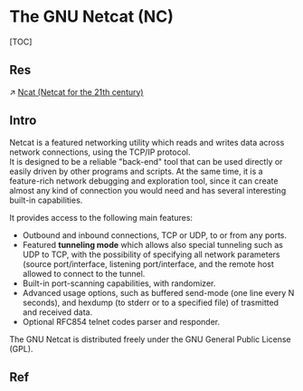 # The GNU Netcat (NC)

[TOC]



## Res
↗ [Ncat (Netcat for the 21th century)](../../../../../CyberSecurity/☠️%20Kill%20Chain/Reconnaissance%20&%20Exploration/Nmap%20Proj/Nmap%20Project%20Products/Ncat%20(Netcat%20for%20the%2021th%20century).md)



## Intro
Netcat is a featured networking utility which reads and writes data across network connections, using the TCP/IP protocol.  
It is designed to be a reliable "back-end" tool that can be used directly or easily driven by other programs and scripts. At the same time, it is a feature-rich network debugging and exploration tool, since it can create almost any kind of connection you would need and has several interesting built-in capabilities.  
  
It provides access to the following main features:
- Outbound and inbound connections, TCP or UDP, to or from any ports.
- Featured **tunneling mode** which allows also special tunneling such as UDP to TCP, with the possibility of specifying all network parameters (source port/interface, listening port/interface, and the remote host allowed to connect to the tunnel.
- Built-in port-scanning capabilities, with randomizer.
- Advanced usage options, such as buffered send-mode (one line every N seconds), and hexdump (to stderr or to a specified file) of trasmitted and received data.
- Optional RFC854 telnet codes parser and responder.

  
The GNU Netcat is distributed freely under the GNU General Public License (GPL).



## Ref

